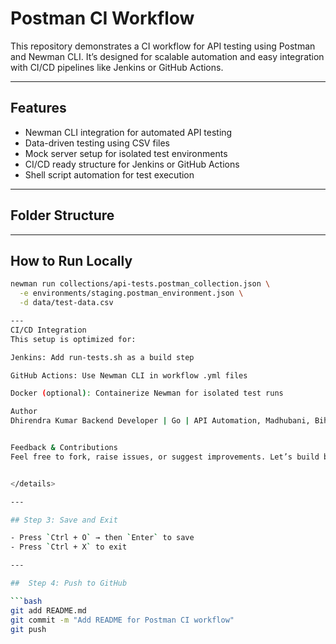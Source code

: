 # Postman CI Workflow

This repository demonstrates a CI workflow for API testing using Postman and Newman CLI. It’s designed for scalable automation and easy integration with CI/CD pipelines like Jenkins or GitHub Actions.

---

## Features

-  Newman CLI integration for automated API testing
-  Data-driven testing using CSV files
-  Mock server setup for isolated test environments
-  CI/CD ready structure for Jenkins or GitHub Actions
-  Shell script automation for test execution

---

## Folder Structure


---

## How to Run Locally

```bash
newman run collections/api-tests.postman_collection.json \
  -e environments/staging.postman_environment.json \
  -d data/test-data.csv

---
CI/CD Integration
This setup is optimized for:

Jenkins: Add run-tests.sh as a build step

GitHub Actions: Use Newman CLI in workflow .yml files

Docker (optional): Containerize Newman for isolated test runs

Author
Dhirendra Kumar Backend Developer | Go | API Automation, Madhubani, Bihar , GitHub • LinkedIn


Feedback & Contributions
Feel free to fork, raise issues, or suggest improvements. Let’s build better APIs together! 🚀


</details>

---

## Step 3: Save and Exit

- Press `Ctrl + O` → then `Enter` to save
- Press `Ctrl + X` to exit

---

##  Step 4: Push to GitHub

```bash
git add README.md
git commit -m "Add README for Postman CI workflow"
git push
